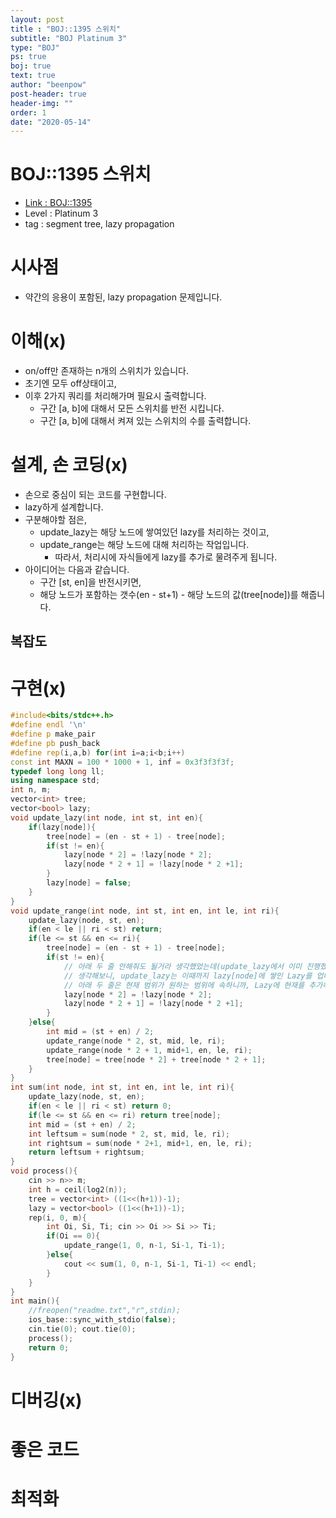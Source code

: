 ```yaml
---
layout: post
title : "BOJ::1395 스위치"
subtitle: "BOJ Platinum 3"
type: "BOJ"
ps: true
boj: true
text: true
author: "beenpow"
post-header: true
header-img: ""
order: 1
date: "2020-05-14"
---
```

# BOJ::1395 스위치
- [Link : BOJ::1395](https://www.acmicpc.net/problem/1395)
- Level : Platinum 3
- tag : segment tree, lazy propagation

# 시사점
- 약간의 응용이 포함된, lazy propagation 문제입니다.

# 이해(x)
- on/off만 존재하는 n개의 스위치가 있습니다.
- 초기엔 모두 off상태이고,
- 이후 2가지 쿼리를 처리해가며 필요시 출력합니다.
  - 구간 [a, b]에 대해서 모든 스위치를 반전 시킵니다.
  - 구간 [a, b]에 대해서 켜져 있는 스위치의 수를 출력합니다.

# 설계, 손 코딩(x)
- 손으로 중심이 되는 코드를 구현합니다.
- lazy하게 설계합니다.
- 구분해야할 점은, 
  - update_lazy는 해당 노드에 쌓여있던 lazy를 처리하는 것이고,
  - update_range는 해당 노드에 대해 처리하는 작업입니다.
    - 따라서, 처리시에 자식들에게 lazy를 추가로 물려주게 됩니다.
- 아이디어는 다음과 같습니다.
  - 구간 [st, en]을 반전시키면,
  - 해당 노드가 포함하는 갯수(en - st+1) - 해당 노드의 값(tree[node])를 해줍니다.

## 복잡도


# 구현(x)

```cpp
#include<bits/stdc++.h>
#define endl '\n'
#define p make_pair
#define pb push_back
#define rep(i,a,b) for(int i=a;i<b;i++)
const int MAXN = 100 * 1000 + 1, inf = 0x3f3f3f3f;
typedef long long ll;
using namespace std;
int n, m;
vector<int> tree;
vector<bool> lazy;
void update_lazy(int node, int st, int en){
	if(lazy[node]){
		tree[node] = (en - st + 1) - tree[node];
		if(st != en){
			lazy[node * 2] = !lazy[node * 2];
			lazy[node * 2 + 1] = !lazy[node * 2 +1];
		}
		lazy[node] = false;
	}
}
void update_range(int node, int st, int en, int le, int ri){
	update_lazy(node, st, en);
	if(en < le || ri < st) return;
	if(le <= st && en <= ri){
		tree[node] = (en - st + 1) - tree[node];
		if(st != en){
			// 아래 두 줄 안해줘도 될거라 생각했었는데(update_lazy에서 이미 진행했다고 생각),
			// 생각해보니, update_lazy는 이때까지 lazy[node]에 쌓인 Lazy를 업데이트 해주는 거고,
			// 아래 두 줄은 현재 범위가 원하는 범위에 속하니까, Lazy에 현재를 추가해주는 것
			lazy[node * 2] = !lazy[node * 2];
			lazy[node * 2 + 1] = !lazy[node * 2 +1];
		}
	}else{
		int mid = (st + en) / 2;
		update_range(node * 2, st, mid, le, ri);
		update_range(node * 2 + 1, mid+1, en, le, ri);
		tree[node] = tree[node * 2] + tree[node * 2 + 1];
	}
}
int sum(int node, int st, int en, int le, int ri){
	update_lazy(node, st, en);
	if(en < le || ri < st) return 0;
	if(le <= st && en <= ri) return tree[node];
	int mid = (st + en) / 2;
	int leftsum = sum(node * 2, st, mid, le, ri);
	int rightsum = sum(node * 2+1, mid+1, en, le, ri);
	return leftsum + rightsum;
}
void process(){
	cin >> n>> m;
	int h = ceil(log2(n));
	tree = vector<int> ((1<<(h+1))-1);
	lazy = vector<bool> ((1<<(h+1))-1);
	rep(i, 0, m){
		int Oi, Si, Ti; cin >> Oi >> Si >> Ti;
		if(Oi == 0){
			update_range(1, 0, n-1, Si-1, Ti-1);
		}else{
			cout << sum(1, 0, n-1, Si-1, Ti-1) << endl;
		}
	}
}
int main(){
	//freopen("readme.txt","r",stdin);
    ios_base::sync_with_stdio(false);
    cin.tie(0); cout.tie(0);
	process();
    return 0;
}
```

# 디버깅(x)

# 좋은 코드

# 최적화
